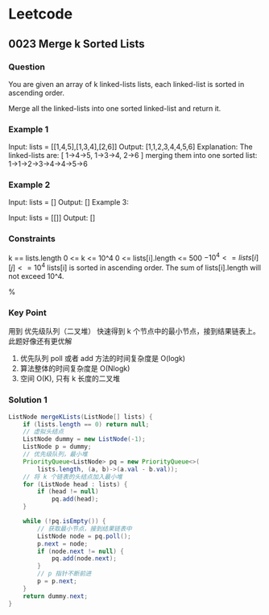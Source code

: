 # Leetcode

## 0023 Merge k Sorted Lists

### Question

You are given an array of k linked-lists lists, each linked-list is sorted in ascending order.

Merge all the linked-lists into one sorted linked-list and return it.

### Example 1

Input: lists = [[1,4,5],[1,3,4],[2,6]]
Output: [1,1,2,3,4,4,5,6]
Explanation: The linked-lists are:
[
  1->4->5,
  1->3->4,
  2->6
]
merging them into one sorted list:
1->1->2->3->4->4->5->6

### Example 2

Input: lists = []
Output: []
Example 3:

Input: lists = [[]]
Output: []

### Constraints

k == lists.length
0 <= k <= 10^4
0 <= lists[i].length <= 500
$-10^4 <= lists[i][j] <= 10^4$
lists[i] is sorted in ascending order.
The sum of lists[i].length will not exceed 10^4.

%

### Key Point

用到 优先级队列（二叉堆） 快速得到 k 个节点中的最小节点，接到结果链表上。
此题好像还有更优解

1. 优先队列 poll 或者 add 方法的时间复杂度是 O(logk)
2. 算法整体的时间复杂度是 O(Nlogk)
3. 空间 O(K), 只有 k 长度的二叉堆

### Solution 1

```java
ListNode mergeKLists(ListNode[] lists) {
    if (lists.length == 0) return null;
    // 虚拟头结点
    ListNode dummy = new ListNode(-1);
    ListNode p = dummy;
    // 优先级队列，最小堆
    PriorityQueue<ListNode> pq = new PriorityQueue<>(
        lists.length, (a, b)->(a.val - b.val));
    // 将 k 个链表的头结点加入最小堆
    for (ListNode head : lists) {
        if (head != null)
            pq.add(head);
    }

    while (!pq.isEmpty()) {
        // 获取最小节点，接到结果链表中
        ListNode node = pq.poll();
        p.next = node;
        if (node.next != null) {
            pq.add(node.next);
        }
        // p 指针不断前进
        p = p.next;
    }
    return dummy.next;
}

```
